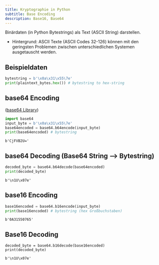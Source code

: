 ```yaml
---
title: Kryptographie in Python
subtitle: Base Encoding
description: Base16, Base64
---
```


Binärdaten (in Python Bytestrings) als Text (ASCII String) darstellen.

- Hintergrund: ASCII Texte (ASCII Codes 32-126) können mit den geringsten Problemen zwischen unterschiedlichen Systemen ausgetauscht werden.



## Beispieldaten

```python
bytestring = b'\x0a\x31\x55\7e'
print(plaintext_bytes.hex()) # bytestring to hex-string
```



## base64 Encoding

([base64 Library](https://docs.python.org/3/library/base64.html))

```python
import base64
input_byte = b'\x0a\x31\x55\7e'
base64encoded = base64.b64encode(input_byte) 
print(base64encoded) # bytestring
```

```
b'CjFVB2U='
```



## base64 Decoding (Base64 String ⟶ Bytestring)

```python
decoded_byte = base64.b64decode(base64encoded)
print(decoded_byte)
```

```
b'\n1U\x07e'
```



## base16 Encoding

```python
base16encoded = base64.b16encode(input_byte)
print(base16encoded) # bytestring (hex Großbuchstaben)
```

```
b'0A31550765'
```



## Base16 Decoding

```
decoded_byte = base64.b16decode(base16encoded)
print(decoded_byte)
```

```
b'\n1U\x07e'
```

